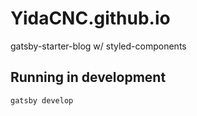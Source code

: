 

# YidaCNC.github.io

gatsby-starter-blog w/ styled-components



## Running in development
`gatsby develop`

